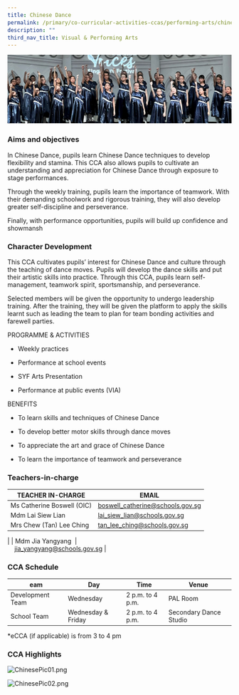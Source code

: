 ```yaml
---
title: Chinese Dance
permalink: /primary/co-curricular-activities-ccas/performing-arts/chinese-dance/
description: ""
third_nav_title: Visual & Performing Arts
---
```

![](/images/01%20Banner%20Photos/cca.jpg)

### **Aims and objectives** 
In Chinese Dance, pupils learn Chinese Dance techniques to develop flexibility and stamina. This CCA also allows pupils to cultivate an understanding and appreciation for Chinese Dance through exposure to stage performances.   

Through the weekly training, pupils learn the importance of teamwork. With their demanding schoolwork and rigorous training, they will also develop greater self-discipline and perseverance. 
  
Finally, with performance opportunities, pupils will build up confidence and showmansh


### **Character Development**
This CCA cultivates pupils’ interest for Chinese Dance and culture through the teaching of dance moves. Pupils will develop the dance skills and put their artistic skills into practice. Through this CCA, pupils learn self-management, teamwork spirit, sportsmanship, and perseverance. 

  
Selected members will be given the opportunity to undergo leadership training. After the training, they will be given the platform to apply the skills learnt such as leading the team to plan for team bonding activities and farewell parties.
  
PROGRAMME & ACTIVITIES

*   Weekly practices
    
*   Performance at school events
    
*   SYF Arts Presentation
    
*   Performance at public events (VIA)
  
BENEFITS 

*   To learn skills and techniques of Chinese Dance
    
*   To develop better motor skills through dance moves
    
*   To appreciate the art and grace of Chinese Dance
    
*   To learn the importance of teamwork and perseverance

### **Teachers-in-charge**  

| TEACHER IN-CHARGE | EMAIL |
| --- | --- |
| Ms Catherine Boswell (OIC) | boswell_catherine@schools.gov.sg |
| Mdm Lai Siew Lian | lai_siew_lian@schools.gov.sg |
| Mrs Chew (Tan) Lee Ching | tan_lee_ching@schools.gov.sg  
 |
| Mdm Jia Yangyang  |                                                       [jia_yangyang@schools.gov.sg](mailto:jia_yangyang@schools.gov.sg) |


### **CCA Schedule**

| eam | Day | Time | Venue |
| --- | --- | --- | --- |
| Development Team | Wednesday | 2 p.m. to 4 p.m. | PAL Room |
| School Team | Wednesday & Friday | 2 p.m. to 4 p.m. | Secondary Dance Studio |

\*eCCA (if applicable) is from 3 to 4 pm

### **CCA Highlights**

![ChinesePic01.png](https://chijstnicholasgirls-moe-edu-sg-admin.cwp.sg/qql/slot/u569/Primary/CCAs/Performing%20Arts/Chinese%20Dance/ChinesePic01.png)

![ChinesePic02.png](https://chijstnicholasgirls-moe-edu-sg-admin.cwp.sg/qql/slot/u569/Primary/CCAs/Performing%20Arts/Chinese%20Dance/ChinesePic02.png)